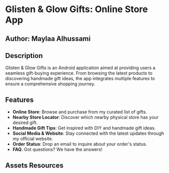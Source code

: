 # Glisten & Glow Gifts: Online Store App

## Author: Maylaa Alhussami

## Description

Glisten & Glow Gifts is an Android application aimed at providing users a seamless gift-buying experience. From browsing the latest products to discovering handmade gift ideas, the app integrates multiple features to ensure a comprehensive shopping journey.

## Features

 - **Online Store**: Browse and purchase from my curated list of gifts.
 - **Nearby Store Locator**: Discover which nearby physical store has your desired gift.
 - **Handmade Gift Tips**: Get inspired with DIY and handmade gift ideas.
 - **Social Media & Website**: Stay connected with the latest updates through my official website.
 - **Order Status**: Drop an email to inquire about your order's status.
 - **FAQ**: Got questions? We have the answers!

 ## Assets Resources

